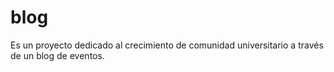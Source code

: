 # blog
Es un proyecto dedicado al crecimiento de comunidad universitario a través de un blog de eventos.

